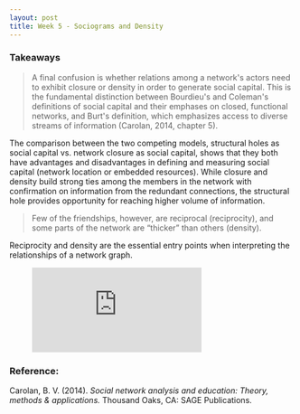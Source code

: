 ```yaml
---
layout: post
title: Week 5 - Sociograms and Density
---
```


### Takeaways
> A final confusion is whether relations among a network's actors need to exhibit closure or 
> density in order to generate social capital. This is the fundamental distinction between 
> Bourdieu's and Coleman's definitions of social capital and their emphases on closed, 
> functional networks, and Burt's definition, which emphasizes access to diverse streams of 
> information (Carolan, 2014, chapter 5).
   
The comparison between the two competing models, structural holes as social capital vs. network closure as social capital, shows that they both have advantages and disadvantages in defining and measuring social capital (network location or embedded resources). While closure and density build strong ties among the members in the network with confirmation on information from the redundant connections, the structural hole provides opportunity for reaching higher volume of information.

> Few of the friendships, however, are reciprocal (reciprocity), and some parts of the 
> network are “thicker” than others (density).   

Reciprocity and density are the essential entry points when interpreting the relationships of a network graph.

<!-- blank line -->
<figure class="video_container">
  <iframe src="https://www.youtube.com/embed/c1CwUumWhKQ" frameborder="0" allowfullscreen="true"> </iframe>
</figure>
<!-- blank line -->


### Reference:
Carolan, B. V. (2014). *Social network analysis and education: Theory, methods & applications.* Thousand Oaks, CA: SAGE Publications.   